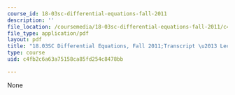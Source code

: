 ```yaml
---
course_id: 18-03sc-differential-equations-fall-2011
description: ''
file_location: /coursemedia/18-03sc-differential-equations-fall-2011/c4fb2c6a63a75158ca85fd254c8478bb_18_03-2006-L21.pdf
file_type: application/pdf
layout: pdf
title: "18.03SC Differential Equations, Fall 2011;Transcript \u2013 Lecture 21"
type: course
uid: c4fb2c6a63a75158ca85fd254c8478bb

---
```

None